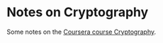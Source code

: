 # Notes on Cryptography

Some notes on the [Coursera course Cryptography](https://www.coursera.org/learn/cryptography).


